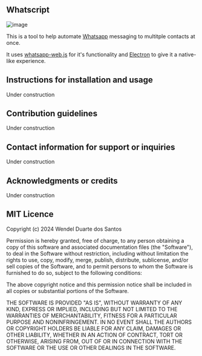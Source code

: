 ## Whatscript

![image](https://github.com/wendellduos/whatscript-electron/assets/113645033/4b9a6a6e-bdd2-4bcf-bf5c-e019701c89ac)

This is a tool to help automate [Whatsapp](https://www.whatsapp.com/) messaging to multitple contacts at once.

It uses [whatsapp-web.js](https://wwebjs.dev) for it's functionality and [Electron](https://www.electronjs.org/) to give it a native-like experience.

## Instructions for installation and usage

Under construction

## Contribution guidelines

Under construction

## Contact information for support or inquiries

Under construction

## Acknowledgments or credits

Under construction

## MIT Licence

Copyright (c) 2024 Wendel Duarte dos Santos

Permission is hereby granted, free of charge, to any person obtaining a copy
of this software and associated documentation files (the "Software"), to deal
in the Software without restriction, including without limitation the rights
to use, copy, modify, merge, publish, distribute, sublicense, and/or sell
copies of the Software, and to permit persons to whom the Software is
furnished to do so, subject to the following conditions:

The above copyright notice and this permission notice shall be included in all
copies or substantial portions of the Software.

THE SOFTWARE IS PROVIDED "AS IS", WITHOUT WARRANTY OF ANY KIND, EXPRESS OR
IMPLIED, INCLUDING BUT NOT LIMITED TO THE WARRANTIES OF MERCHANTABILITY,
FITNESS FOR A PARTICULAR PURPOSE AND NONINFRINGEMENT. IN NO EVENT SHALL THE
AUTHORS OR COPYRIGHT HOLDERS BE LIABLE FOR ANY CLAIM, DAMAGES OR OTHER
LIABILITY, WHETHER IN AN ACTION OF CONTRACT, TORT OR OTHERWISE, ARISING FROM,
OUT OF OR IN CONNECTION WITH THE SOFTWARE OR THE USE OR OTHER DEALINGS IN THE
SOFTWARE.
